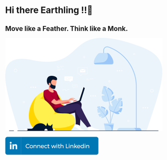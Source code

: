 # Hi there Earthling !!👋
## Move like a Feather. Think like a Monk.
<p align="center">
  <img src = "https://github.com/shaktisingh96/shaktisingh96/blob/main/Image/Asset%203.png" width=800>
</p>
<p align="left">
<img src="https://github.com/shaktisingh96/shaktisingh96/blob/main/Image/linkedin_connect_button.png" width="300">
</p>
<!--
<img src ="https://img.shields.io/badge/Gmail-D14836?style=for-the-badge&logo=gmail&logoColor=white"> <img src ="https://img.shields.io/badge/GitHub-100000?style=for-the-badge&logo=github&logoColor=white">

